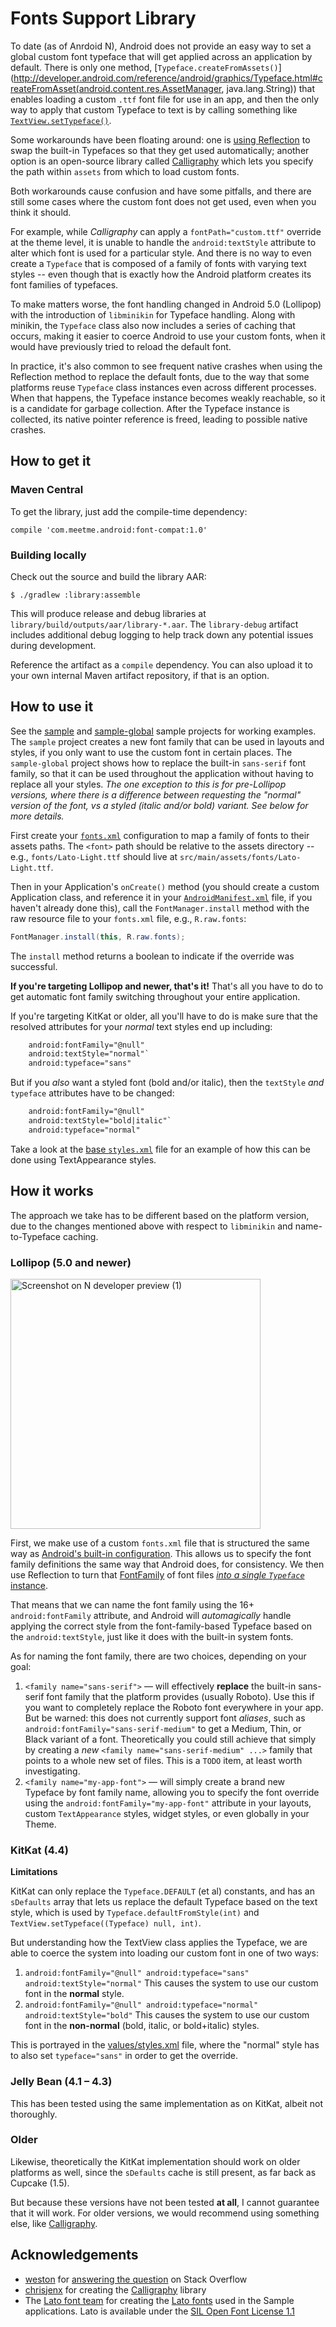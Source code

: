 # Fonts Support Library

To date (as of Anrdoid N), Android does not provide an easy way to set a global
custom font typeface that will get applied across an application by default.
There is only one method, [`Typeface.createFromAssets()`](http://developer.android.com/reference/android/graphics/Typeface.html#createFromAsset(android.content.res.AssetManager, java.lang.String))
that enables loading a custom `.ttf` font file for use in an app, and then the
only way to apply that custom Typeface to text is by calling something like
[`TextView.setTypeface()`](http://developer.android.com/reference/android/widget/TextView.html#setTypeface(android.graphics.Typeface)).

Some workarounds have been floating around:  one is [using Reflection](http://stackoverflow.com/questions/2711858/is-it-possible-to-set-font-for-entire-application/16883281#16883281)
to swap the built-in Typefaces so that they get used automatically; another
option is an open-source library called [Calligraphy](https://github.com/chrisjenx/Calligraphy)
which lets you specify the path within `assets` from which to load custom fonts.

Both workarounds cause confusion and have some pitfalls, and there are still
some cases where the custom font does not get used, even when you think it
should.

For example, while _Calligraphy_ can apply a `fontPath="custom.ttf"` override
at the theme level, it is unable to handle the `android:textStyle` attribute
to alter which font is used for a particular style. And there is no way to
even create a `Typeface` that is composed of a family of fonts with varying
text styles -- even though that is exactly how the Android platform creates
its font families of typefaces.

To make matters worse, the font handling changed in Android 5.0 (Lollipop) with
the introduction of `libminikin` for Typeface handling. Along with minikin,
the `Typeface` class also now includes a series of caching that occurs, making
it easier to coerce Android to use your custom fonts, when it would have
previously tried to reload the default font.

In practice, it's also common to see frequent native crashes when using the
Reflection method to replace the default fonts, due to the way that some
platforms reuse `Typeface` class instances even across different processes.
When that happens, the Typeface instance becomes weakly reachable, so it is a
candidate for garbage collection. After the Typeface instance is collected,
its native pointer reference is freed, leading to possible native crashes.

## How to get it

### Maven Central

To get the library, just add the compile-time dependency:

    compile 'com.meetme.android:font-compat:1.0'

### Building locally

Check out the source and build the library AAR:

    $ ./gradlew :library:assemble

This will produce release and debug libraries at `library/build/outputs/aar/library-*.aar`.
The `library-debug` artifact includes additional debug logging to help track
down any potential issues during development.

Reference the artifact as a `compile` dependency. You can also upload it to
your own internal Maven artifact repository, if that is an option.

## How to use it

See the [sample](sample) and [sample-global](sample-global) sample projects
for working examples. The `sample` project creates a new font family that can
be used in layouts and styles, if you only want to use the custom font in
certain places. The `sample-global` project shows how to replace the built-in
`sans-serif` font family, so that it can be used throughout the application
without having to replace all your styles.  _The one exception to this is for
pre-Lollipop versions, where there is a difference between requesting the
"normal" version of the font, vs a styled (italic and/or bold) variant. See
below for more details._

First create your [`fonts.xml`](sample/src/main/res/raw-v21/fonts.xml)
configuration to map a family of fonts to their assets paths. The `<font>`
path should be relative to the assets directory -- e.g., `fonts/Lato-Light.ttf`
should live at `src/main/assets/fonts/Lato-Light.ttf`.

Then in your Application's `onCreate()` method (you should create a custom
Application class, and reference it in your [`AndroidManifest.xml`](sample/src/main/AndroidManifest.xml)
file, if you haven't already done this), call the `FontManager.install` method
with the raw resource file to your `fonts.xml` file, e.g., `R.raw.fonts`:

```java
FontManager.install(this, R.raw.fonts);
```

The `install` method returns a boolean to indicate if the override was
successful.

**If you're targeting Lollipop and newer, that's it!** That's all you have to do
to get automatic font family switching throughout your entire application.

If you're targeting KitKat or older, all you'll have to do is make sure that
the resolved attributes for your *normal* text styles end up including:

```xml
    android:fontFamily="@null"
    android:textStyle="normal"`
    android:typeface="sans"
```

But if you *also* want a styled font (bold and/or italic), then the `textStyle`
_and_ `typeface` attributes have to be changed:

```xml
    android:fontFamily="@null"
    android:textStyle="bold|italic"`
    android:typeface="normal"
```

Take a look at the [base `styles.xml`](sample/src/main/res/values/styles.xml#L35-L67)
file for an example of how this can be done using TextAppearance styles.

## How it works

The approach we take has to be different based on the platform version, due
to the changes mentioned above with respect to `libminikin` and name-to-Typeface
caching.

### Lollipop (5.0 and newer)

<img src="screenshots/device-2016-03-25-104015.png" width="400" alt="Screenshot on N developer preview (1)" />

First, we make use of a custom `fonts.xml` file that is structured the same way
as [Android's built-in configuration](https://github.com/android/platform_frameworks_base/blob/master/data/fonts/fonts.xml).
This allows us to specify the font family definitions the same way that Android
does, for consistency. We then use Reflection to turn that 
[FontFamily](https://github.com/android/platform_frameworks_base/blob/master/graphics/java/android/graphics/FontFamily.java)
of font files [_into a single `Typeface`_ instance](https://github.com/android/platform_frameworks_base/blob/master/graphics/java/android/graphics/Typeface.java#L220-L232).

That means that we can name the font family using the 16+ `android:fontFamily`
attribute, and Android will _automagically_ handle applying the correct style
from the font-family-based Typeface based on the `android:textStyle`, just like
it does with the built-in system fonts.

As for naming the font family, there are two choices, depending on your goal:

1. `<family name="sans-serif">` — will effectively **replace** the built-in
sans-serif font family that the platform provides (usually Roboto). Use this
if you want to completely replace the Roboto font everywhere in your app.
But be warned: this does not currently support font _aliases_, such as
`android:fontFamily="sans-serif-medium"` to get a Medium, Thin, or Black
variant of a font. Theoretically you could still achieve that simply by
creating a _new_ `<family name="sans-serif-medium" ...>` family that points
to a whole new set of <font> files. This is a `TODO` item, at least worth
investigating.
2. `<family name="my-app-font">` — will simply create a brand new Typeface by
font family name, allowing you to specify the font override using the
`android:fontFamily="my-app-font"` attribute in your layouts, custom
`TextAppearance` styles, widget styles, or even globally in your Theme.

### KitKat (4.4)

**Limitations**

KitKat can only replace the `Typeface.DEFAULT` (et al) constants, and has an
`sDefaults` array that lets us replace the default Typeface based on the text
style, which is used by `Typeface.defaultFromStyle(int)` and
`TextView.setTypeface((Typeface) null, int)`.

But understanding how the TextView class applies the Typeface, we are able to
coerce the system into loading our custom font in one of two ways:

1. `android:fontFamily="@null" android:typeface="sans" android:textStyle="normal"`
This causes the system to use our custom font in the **normal** style.
2. `android:fontFamily="@null" android:typeface="normal" android:textStyle="bold"`
This causes the system to use our custom font in the **non-normal** (bold,
italic, or bold+italic) styles.

This is portrayed in the [values/styles.xml](sample/src/main/res/values/styles.xml#L42)
file, where the "normal" style has to also set `typeface="sans"` in order to
get the override.

### Jelly Bean (4.1 – 4.3)

This has been tested using the same implementation as on KitKat, albeit not
thoroughly.

### Older

Likewise, theoretically the KitKat implementation should work on older
platforms as well, since the `sDefaults` cache is still present, as far back
as Cupcake (1.5).

But because these versions have not been tested **at all**, I cannot guarantee
that it will work. For older versions, we would recommend using something
else, like [Calligraphy](https://github.com/chrisjenx/Calligraphy).

## Acknowledgements

* [weston](http://stackoverflow.com/users/360211/weston) for
  [answering the question](http://stackoverflow.com/a/16883281/231078) on Stack Overflow
* [chrisjenx](https://github.com/chrisjenx) for creating the
  [Calligraphy](https://github.com/chrisjenx/Calligraphy) library
* The [Lato font team](http://www.latofonts.com/team/) for creating the [Lato fonts](http://www.latofonts.com/lato-free-fonts/)
  used in the Sample applications. Lato is available under the [SIL Open Font License 1.1](http://scripts.sil.org/OFL)

